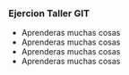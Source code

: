 ### Ejercion Taller GIT

- Aprenderas muchas cosas
- Aprenderas muchas cosas
- Aprenderas muchas cosas
- Aprenderas muchas cosas